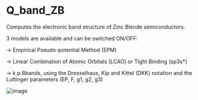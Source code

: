 # Q_band_ZB
Computes the electronic band structure of Zinc Blende semiconductors.

3 models are available and can be switched ON/OFF:

-> Empirical Pseudo-potential Method (EPM)

-> Linear Combination of Atomic Orbitals (LCAO) or Tight Binding (sp3s*)

-> k.p 8bands, using the Dresselhaus, Kip and Kittel (DKK) notation and the Luttinger parameters (EP, F, g1, g2, g3)

![image](https://user-images.githubusercontent.com/35040499/113293321-e7e32d00-92f5-11eb-861d-a7f9f3124c89.png)


